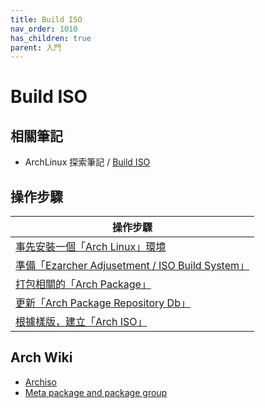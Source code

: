 ```yaml
---
title: Build ISO
nav_order: 1010
has_children: true
parent: 入門
---
```



# Build ISO


## 相關筆記

* ArchLinux 探索筆記 / [Build ISO](https://samwhelp.github.io/note-about-archlinux/read/build-iso.html)


## 操作步驟

| 操作步驟 |
| --- |
| [事先安裝一個「Arch Linux」環境](https://samwhelp.github.io/note-about-ezarcher/read/start/build-iso/prepare-archlinux.html) |
| [準備「Ezarcher Adjusetment / ISO Build System」](https://samwhelp.github.io/note-about-ezarcher/read/start/build-iso/prepare-iso-build-system.html) |
| [打包相關的「Arch Package」](https://samwhelp.github.io/note-about-ezarcher/read/start/build-iso/build-package.html) |
| [更新「Arch Package Repository Db」](https://samwhelp.github.io/note-about-ezarcher/read/start/build-iso/update-package-repository-db.html) |
| [根據樣版，建立「Arch ISO」](https://samwhelp.github.io/note-about-ezarcher/read/start/build-iso/build-iso.html) |


## Arch Wiki

* [Archiso](https://wiki.archlinux.org/title/archiso)
* [Meta package and package group](https://wiki.archlinux.org/title/Meta_package_and_package_group)
